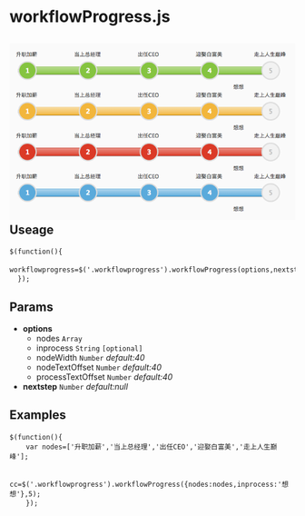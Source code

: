 workflowProgress.js
===================
![preview](preview.png)  
Useage
-------------
``` 
$(function(){
      workflowprogress=$('.workflowprogress').workflowProgress(options,nextstep);
  });
```
Params
-------------
 - **options**  
     - nodes `Array`  
     - inprocess `String`  `[optional]`
     - nodeWidth `Number` *default:40*
     - nodeTextOffset `Number` *default:40*
     - processTextOffset `Number` *default:40*
 - **nextstep** `Number` *default:null*


Examples
-------------
``` 
$(function(){
    var nodes=['升职加薪','当上总经理','出任CEO','迎娶白富美','走上人生巅峰'];

    cc=$('.workflowprogress').workflowProgress({nodes:nodes,inprocess:'想想'},5);
    });
```
